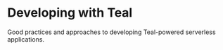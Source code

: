 # Developing with Teal

Good practices and approaches to developing Teal-powered serverless
applications.
